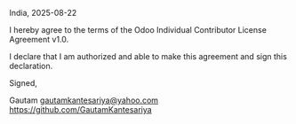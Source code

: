 India, 2025-08-22

I hereby agree to the terms of the Odoo Individual Contributor License Agreement v1.0.

I declare that I am authorized and able to make this agreement and sign this declaration.

Signed,

Gautam gautamkantesariya@yahoo.com https://github.com/GautamKantesariya
